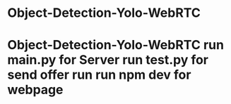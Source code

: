 # Object-Detection-Yolo-WebRTC
# Object-Detection-Yolo-WebRTC run main.py for Server run test.py for send offer run run npm dev for webpage
